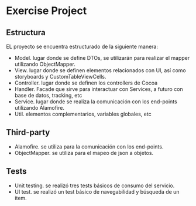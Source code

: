 # Exercise Project


## Estructura

EL proyecto se encuentra estructurado de la siguiente manera:

- Model. lugar donde se define DTOs, se utilizarán para realizar el mapper utilizando ObjectMapper.
- View. lugar donde se definen elementos relacionados con UI, así como storyboards y CustomTableViewCells.
- Controller. lugar donde se definen los controllers de Cocoa
- Handler. Facade que sirve para interactuar con Services, a futuro con base de datos, tracking, etc
- Service. lugar donde se realiza la comunicación con los end-points utilizando Alamofire.
- Util. elementos complementarios, variables globales, etc


## Third-party

- Alamofire. se utiliza para la comunicación con los end-points.
- ObjectMapper. se utiliza para el mapeo de json a objetos.


## Tests 

- Unit testing. se realizó tres tests básicos de consumo del servicio.
- UI test. se realizó un test básico de navegabilidad y búsqueda de un item.
